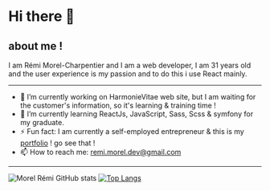# Hi there 👋


## about me ! 
 I am Rémi Morel-Charpentier and I am a web developer, I am 31 years old and the user experience is my passion and to do this i use React mainly.
<!--
**MorelRemi17/MorelRemi17** is a ✨ _special_ ✨ repository because its `README.md` (this file) appears on your GitHub profile.

- 👯 I’m looking to collaborate on ...
- 🤔 I’m looking for help with ...
- 💬 Ask me about ...
- 📫 How to reach me: ...
- 😄 Pronouns: ...
- ⚡ Fun fact: ...
-->
***
- 🔭 I’m currently working on HarmonieVitae web site, but I am waiting for the customer's information, so it's learning & training time ! 
- 🌱 I’m currently learning ReactJs, JavaScript, Sass, Scss & symfony for my graduate.
- ⚡ Fun fact: I am currently a self-employed entrepreneur & this is my [portfolio](https://portfolio-rmc.netlify.app/) ! go see that ! 
- 📫 How to reach me: remi.morel.dev@gmail.com
***

![Morel Rémi GitHub stats](https://github-readme-stats.vercel.app/api?username=MorelRemi17&show_icons=true&theme=radical)
[![Top Langs](https://github-readme-stats.vercel.app/api/top-langs/?username=aMorelRemi17&layout=compact)](https://github.com/anuraghazra/github-readme-stats)

